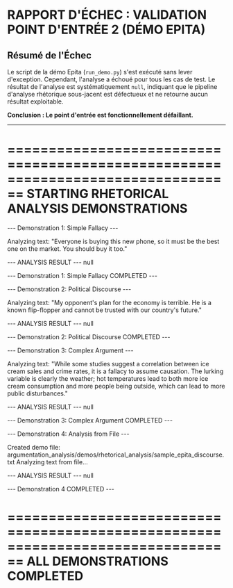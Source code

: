 ﻿# RAPPORT D'ÉCHEC : VALIDATION POINT D'ENTRÉE 2 (DÉMO EPITA)

## Résumé de l'Échec

Le script de la démo Epita (`run_demo.py`) s'est exécuté sans lever d'exception. Cependant, l'analyse a échoué pour tous les cas de test. Le résultat de l'analyse est systématiquement `null`, indiquant que le pipeline d'analyse rhétorique sous-jacent est défectueux et ne retourne aucun résultat exploitable.

**Conclusion : Le point d'entrée est fonctionnellement défaillant.**

---
﻿================================================================================
STARTING RHETORICAL ANALYSIS DEMONSTRATIONS
================================================================================


--- Demonstration 1: Simple Fallacy ---

Analyzing text: "Everyone is buying this new phone, so it must be the best one on the market. You should buy it too."

--- ANALYSIS RESULT ---
null

--- Demonstration 1: Simple Fallacy COMPLETED ---


--- Demonstration 2: Political Discourse ---

Analyzing text: "My opponent's plan for the economy is terrible. He is a known flip-flopper and cannot be trusted with our country's future."

--- ANALYSIS RESULT ---
null

--- Demonstration 2: Political Discourse COMPLETED ---


--- Demonstration 3: Complex Argument ---

Analyzing text: "While some studies suggest a correlation between ice cream sales and crime rates, it is a fallacy to assume causation. The lurking variable is clearly the weather; hot temperatures lead to both more ice cream consumption and more people being outside, which can lead to more public disturbances."

--- ANALYSIS RESULT ---
null

--- Demonstration 3: Complex Argument COMPLETED ---


--- Demonstration 4: Analysis from File ---

Created demo file: argumentation_analysis/demos/rhetorical_analysis/sample_epita_discourse.txt
Analyzing text from file...

--- ANALYSIS RESULT ---
null

--- Demonstration 4 COMPLETED ---


================================================================================
ALL DEMONSTRATIONS COMPLETED
================================================================================
